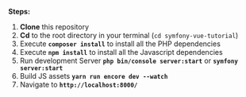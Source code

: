 **Steps:**

1. **Clone** this repository
2. **Cd** to the root directory in your terminal (`cd symfony-vue-tutorial`)
3. Execute **`composer install`** to install all the PHP dependencies
4. Execute **`npm install`** to install all the Javascript dependencies
5. Run development Server **`php bin/console server:start`** or **`symfony server:start`**
6. Build JS assets **`yarn run encore dev --watch`**
7. Navigate to **`http://localhost:8000/`**